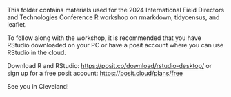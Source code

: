 This folder contains materials used for the 2024 International Field Directors and Technologies Conference R workshop on rmarkdown, tidycensus, and leaflet.

To follow along with the workshop, it is recommended that you have RStudio downloaded on your PC or have a posit account where you can use RStudio in the cloud.

Download R and RStudio: https://posit.co/download/rstudio-desktop/ or sign up for a free posit account: https://posit.cloud/plans/free

See you in Cleveland!
